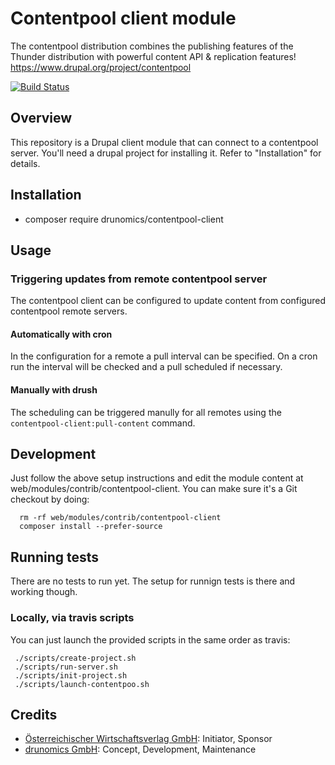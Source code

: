 # Contentpool client module

 The contentpool distribution combines the publishing features of the Thunder
 distribution with powerful content API & replication features! 
 https://www.drupal.org/project/contentpool 


 [![Build Status](https://travis-ci.org/drunomics/contentpool-client.svg?branch=8.x-1.x)](https://travis-ci.org/drunomics/contentpool-client)

 
## Overview

This repository is a Drupal client module that can connect to a contentpool
server. You'll need a drupal project for installing it. Refer to "Installation"
for details.

## Installation

* composer require drunomics/contentpool-client

## Usage

### Triggering updates from remote contentpool server

The contentpool client can be configured to update content from configured contentpool remote servers.

#### Automatically with cron
In the configuration for a remote a pull interval can be specified. On a cron run the interval will be checked
and a pull scheduled if necessary.

#### Manually with drush
The scheduling can be triggered manully for all remotes using the ```contentpool-client:pull-content``` command.

## Development

  Just follow the above setup instructions and edit the module
  content at web/modules/contrib/contentpool-client. You can make sure it's a Git
  checkout by doing:
      
      rm -rf web/modules/contrib/contentpool-client
      composer install --prefer-source

## Running tests

There are no tests to run yet. The setup for runnign tests is there and working though.

### Locally, via travis scripts
    
 You can just launch the provided scripts in the same order as travis:
 
     ./scripts/create-project.sh
     ./scripts/run-server.sh
     ./scripts/init-project.sh
     ./scripts/launch-contentpoo.sh

## Credits

 - [Österreichischer Wirtschaftsverlag GmbH](https://www.drupal.org/%C3%B6sterreichischer-wirtschaftsverlag-gmbh): Initiator, Sponsor
 - [drunomics GmbH](https://www.drupal.org/drunomics): Concept, Development, Maintenance

